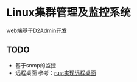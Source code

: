 # Linux集群管理及监控系统

web端基于[D2Admin](https://github.com/d2-projects/d2-admin)开发

## TODO
- 基于snmp的监控
- 远程桌面 参考：[rust实现远程桌面](https://www.bilibili.com/video/BV1tZ4y1X7hT)

